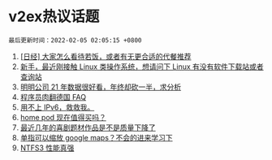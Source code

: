 # v2ex热议话题

`最后更新时间：2022-02-05 02:05:15 +0800`

1. [[日经] 大家怎么看待若饭，或者有无更合适的代餐推荐](https://www.v2ex.com/t/831880)
1. [新手，最近刚接触 Linux 类操作系统，想请问下 Linux 有没有软件下载站或者查询站](https://www.v2ex.com/t/831905)
1. [明明公司 21 年数据很好看，年终却砍一半，求分析](https://www.v2ex.com/t/831847)
1. [程序员肉翻德国 FAQ](https://www.v2ex.com/t/831831)
1. [用不上 IPv6，救救我。](https://www.v2ex.com/t/831839)
1. [home pod 现在值得买吗？](https://www.v2ex.com/t/831891)
1. [最近几年的喜剧题材作品是不是质量下降了](https://www.v2ex.com/t/831901)
1. [单指可以缩放 google maps？不会的进来学习下](https://www.v2ex.com/t/831832)
1. [NTFS3 性能真强](https://www.v2ex.com/t/831844)

